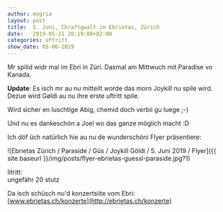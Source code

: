 ```yaml
---
author: mogria
layout: post
title:  5. Juni, Chraftgwalt im Ebrietas, Zürich
date:   2019-05-21 20:19:08+02:00
categories: uftritt
show_date: 05-06-2019
---
```


Mr spilid widr mal im Ebri in Züri. Dasmal am Mittwuch mit Paradise vo Kanada.

**Update**: Es isch mr au nu mitteilt worde das morn Joykill nu spile wird. Dezue wird Gøldi au nu ihre erste uftritt spile.


Wird sicher en luschtige Abig, chemid doch verbii gu luege ;-)

Und nu es dankeschön a Joel wo das ganze möglich macht :D

Ich döf üch natürlich hie au nu de wunderschöni Flyer präsentiere:

![Ebrietas Zürich / Paraside / Güs / Joykill Göldi / 5. Juni 2019 / Flyer]({{ site.baseurl }}/img/posts/flyer-ebrietas-guessl-paraside.jpg?1)

Iitritt:  
ungefähr 20 stutz

Da isch schüsch nu'd konzertsiite vom Ebri:  
[www.ebrietas.ch/konzerte](http://ebrietas.ch/konzerte)

